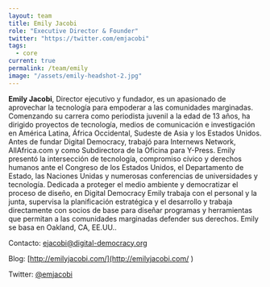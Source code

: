 ```yaml
---
layout: team
title: Emily Jacobi
role: "Executive Director & Founder"
twitter: "https://twitter.com/emjacobi"
tags:
  - core
current: true
permalink: /team/emily
image: "/assets/emily-headshot-2.jpg"
---
```


**Emily Jacobi**, Director ejecutivo y fundador, es un apasionado de aprovechar la tecnología para empoderar a las comunidades marginadas. Comenzando su carrera como periodista juvenil a la edad de 13 años, ha dirigido proyectos de tecnología, medios de comunicación e investigación en América Latina, África Occidental, Sudeste de Asia y los Estados Unidos. Antes de fundar Digital Democracy, trabajó para Internews Network, AllAfrica.com y como Subdirectora de la Oficina para Y-Press. Emily presentó la intersección de tecnología, compromiso cívico y derechos humanos ante el Congreso de los Estados Unidos, el Departamento de Estado, las Naciones Unidas y numerosas conferencias de universidades y tecnología. Dedicada a proteger el medio ambiente y democratizar el proceso de diseño, en Digital Democracy Emily trabaja con el personal y la junta, supervisa la planificación estratégica y el desarrollo y trabaja directamente con socios de base para diseñar programas y herramientas que permitan a las comunidades marginadas defender sus derechos. Emily se basa en Oakland, CA, EE.UU..

Contacto: [ejacobi@digital-democracy.org](mailto:ejacobi@digital-democracy.org)

Blog: [http://emilyjacobi.com/](http://emilyjacobi.com/ )

Twitter: [@emjacobi](https://twitter.com/emjacobi)
